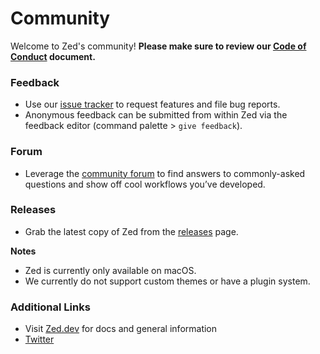 # Community

Welcome to Zed's community! **Please make sure to review our [Code of Conduct](https://zed.dev/docs/community/code-of-conduct) document.**

### Feedback

- Use our [issue tracker](https://github.com/zed-industries/feedback/issues/new/choose) to request features and file bug reports.
- Anonymous feedback can be submitted from within Zed via the feedback editor (command palette > `give feedback`).

### Forum

- Leverage the [community forum](https://github.com/zed-industries/community/discussions) to find answers to commonly-asked questions and show off cool workflows you’ve developed.

### Releases

- Grab the latest copy of Zed from the [releases](https://zed.dev/releases) page.

**Notes**

- Zed is currently only available on macOS.
- We currently do not support custom themes or have a plugin system.

### Additional Links

- Visit [Zed.dev](https://zed.dev/) for docs and general information
- [Twitter](https://twitter.com/zeddotdev)
